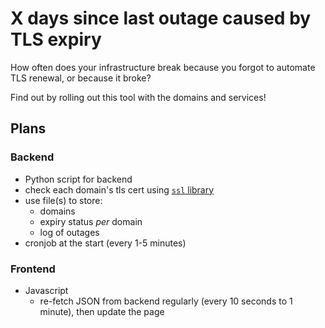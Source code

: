 # X days since last outage caused by TLS expiry

How often does your infrastructure break because you forgot to automate TLS renewal, or because it broke?

Find out by rolling out this tool with the domains and services!

## Plans

### Backend

- Python script for backend
- check each domain's tls cert using [`ssl` library](https://docs.python.org/3/library/ssl.html)
- use file(s) to store:
  - domains
  - expiry status *per* domain
  - log of outages
- cronjob at the start (every 1-5 minutes)

### Frontend

- Javascript
  - re-fetch JSON from backend regularly (every 10 seconds to 1 minute), then update the page
